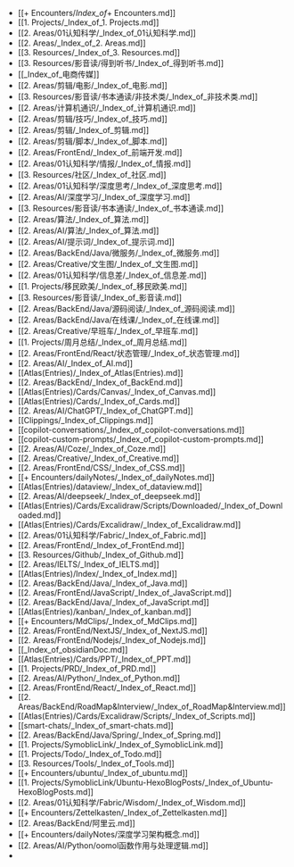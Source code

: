 - [[+ Encounters/_Index_of_+ Encounters.md]]
- [[1. Projects/_Index_of_1. Projects.md]]
- [[2. Areas/01认知科学/_Index_of_01认知科学.md]]
- [[2. Areas/_Index_of_2. Areas.md]]
- [[3. Resources/_Index_of_3. Resources.md]]
- [[3. Resources/影音读/得到听书/_Index_of_得到听书.md]]
- [[_Index_of_电商传媒]]
- [[2. Areas/剪辑/电影/_Index_of_电影.md]]
- [[3. Resources/影音读/书本通读/非技术类/_Index_of_非技术类.md]]
- [[2. Areas/计算机通识/_Index_of_计算机通识.md]]
- [[2. Areas/剪辑/技巧/_Index_of_技巧.md]]
- [[2. Areas/剪辑/_Index_of_剪辑.md]]
- [[2. Areas/剪辑/脚本/_Index_of_脚本.md]]
- [[2. Areas/FrontEnd/_Index_of_前端开发.md]]
- [[2. Areas/01认知科学/情报/_Index_of_情报.md]]
- [[3. Resources/社区/_Index_of_社区.md]]
- [[2. Areas/01认知科学/深度思考/_Index_of_深度思考.md]]
- [[2. Areas/AI/深度学习/_Index_of_深度学习.md]]
- [[3. Resources/影音读/书本通读/_Index_of_书本通读.md]]
- [[2. Areas/算法/_Index_of_算法.md]]
- [[2. Areas/AI/算法/_Index_of_算法.md]]
- [[2. Areas/AI/提示词/_Index_of_提示词.md]]
- [[2. Areas/BackEnd/Java/微服务/_Index_of_微服务.md]]
- [[2. Areas/Creative/文生图/_Index_of_文生图.md]]
- [[2. Areas/01认知科学/信息差/_Index_of_信息差.md]]
- [[1. Projects/移民欧美/_Index_of_移民欧美.md]]
- [[3. Resources/影音读/_Index_of_影音读.md]]
- [[2. Areas/BackEnd/Java/源码阅读/_Index_of_源码阅读.md]]
- [[2. Areas/BackEnd/Java/在线课/_Index_of_在线课.md]]
- [[2. Areas/Creative/早班车/_Index_of_早班车.md]]
- [[1. Projects/周月总结/_Index_of_周月总结.md]]
- [[2. Areas/FrontEnd/React/状态管理/_Index_of_状态管理.md]]
- [[2. Areas/AI/_Index_of_AI.md]]
- [[Atlas(Entries)/_Index_of_Atlas(Entries).md]]
- [[2. Areas/BackEnd/_Index_of_BackEnd.md]]
- [[Atlas(Entries)/Cards/Canvas/_Index_of_Canvas.md]]
- [[Atlas(Entries)/Cards/_Index_of_Cards.md]]
- [[2. Areas/AI/ChatGPT/_Index_of_ChatGPT.md]]
- [[Clippings/_Index_of_Clippings.md]]
- [[copilot-conversations/_Index_of_copilot-conversations.md]]
- [[copilot-custom-prompts/_Index_of_copilot-custom-prompts.md]]
- [[2. Areas/AI/Coze/_Index_of_Coze.md]]
- [[2. Areas/Creative/_Index_of_Creative.md]]
- [[2. Areas/FrontEnd/CSS/_Index_of_CSS.md]]
- [[+ Encounters/dailyNotes/_Index_of_dailyNotes.md]]
- [[Atlas(Entries)/dataview/_Index_of_dataview.md]]
- [[2. Areas/AI/deepseek/_Index_of_deepseek.md]]
- [[Atlas(Entries)/Cards/Excalidraw/Scripts/Downloaded/_Index_of_Downloaded.md]]
- [[Atlas(Entries)/Cards/Excalidraw/_Index_of_Excalidraw.md]]
- [[2. Areas/01认知科学/Fabric/_Index_of_Fabric.md]]
- [[2. Areas/FrontEnd/_Index_of_FrontEnd.md]]
- [[3. Resources/Github/_Index_of_Github.md]]
- [[2. Areas/IELTS/_Index_of_IELTS.md]]
- [[Atlas(Entries)/Index/_Index_of_Index.md]]
- [[2. Areas/BackEnd/Java/_Index_of_Java.md]]
- [[2. Areas/FrontEnd/JavaScript/_Index_of_JavaScript.md]]
- [[2. Areas/BackEnd/Java/_Index_of_JavaScript.md]]
- [[Atlas(Entries)/kanban/_Index_of_kanban.md]]
- [[+ Encounters/MdClips/_Index_of_MdClips.md]]
- [[2. Areas/FrontEnd/NextJS/_Index_of_NextJS.md]]
- [[2. Areas/FrontEnd/Nodejs/_Index_of_Nodejs.md]]
- [[_Index_of_obsidianDoc.md]]
- [[Atlas(Entries)/Cards/PPT/_Index_of_PPT.md]]
- [[1. Projects/PRD/_Index_of_PRD.md]]
- [[2. Areas/AI/Python/_Index_of_Python.md]]
- [[2. Areas/FrontEnd/React/_Index_of_React.md]]
- [[2. Areas/BackEnd/RoadMap&Interview/_Index_of_RoadMap&Interview.md]]
- [[Atlas(Entries)/Cards/Excalidraw/Scripts/_Index_of_Scripts.md]]
- [[smart-chats/_Index_of_smart-chats.md]]
- [[2. Areas/BackEnd/Java/Spring/_Index_of_Spring.md]]
- [[1. Projects/SymoblicLink/_Index_of_SymoblicLink.md]]
- [[1. Projects/Todo/_Index_of_Todo.md]]
- [[3. Resources/Tools/_Index_of_Tools.md]]
- [[+ Encounters/ubuntu/_Index_of_ubuntu.md]]
- [[1. Projects/SymoblicLink/Ubuntu-HexoBlogPosts/_Index_of_Ubuntu-HexoBlogPosts.md]]
- [[2. Areas/01认知科学/Fabric/Wisdom/_Index_of_Wisdom.md]]
- [[+ Encounters/Zettelkasten/_Index_of_Zettelkasten.md]]
- [[2. Areas/BackEnd/阿里云.md]]
- [[+ Encounters/dailyNotes/深度学习架构概念.md]]
- [[2. Areas/AI/Python/oomol函数作用与处理逻辑.md]]
- 